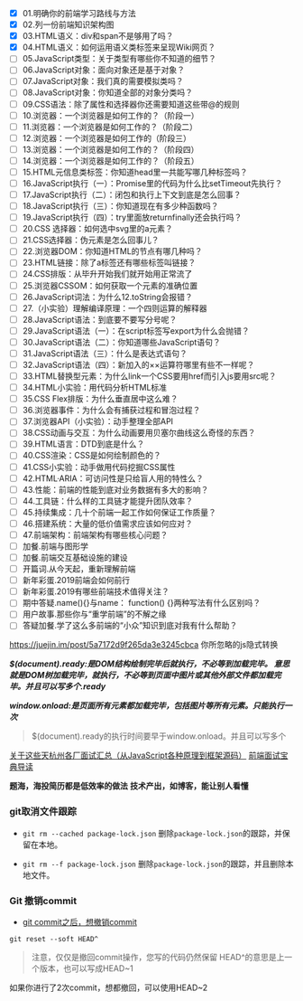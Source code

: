 
- [x] 01.明确你的前端学习路线与方法
- [x] 02.列一份前端知识架构图
- [x] 03.HTML语义：div和span不是够用了吗？
- [x] 04.HTML语义：如何运用语义类标签来呈现Wiki网页？
- [ ] 05.JavaScript类型：关于类型有哪些你不知道的细节？
- [ ] 06.JavaScript对象：面向对象还是基于对象？
- [ ] 07.JavaScript对象：我们真的需要模拟类吗？
- [ ] 08.JavaScript对象：你知道全部的对象分类吗？
- [ ] 09.CSS语法：除了属性和选择器你还需要知道这些带@的规则
- [ ] 10.浏览器：一个浏览器是如何工作的？（阶段一）
- [ ] 11.浏览器：一个浏览器是如何工作的？（阶段二）
- [ ] 12.浏览器：一个浏览器是如何工作的（阶段三）
- [ ] 13.浏览器：一个浏览器是如何工作的？（阶段四）
- [ ] 14.浏览器：一个浏览器是如何工作的？（阶段五）
- [ ] 15.HTML元信息类标签：你知道head里一共能写哪几种标签吗？
- [ ] 16.JavaScript执行（一）：Promise里的代码为什么比setTimeout先执行？
- [ ] 17.JavaScript执行（二）：闭包和执行上下文到底是怎么回事？
- [ ] 18.JavaScript执行（三）：你知道现在有多少种函数吗？
- [ ] 19.JavaScript执行（四）：try里面放returnfinally还会执行吗？
- [ ] 20.CSS 选择器：如何选中svg里的a元素？
- [ ] 21.CSS选择器：伪元素是怎么回事儿？
- [ ] 22.浏览器DOM：你知道HTML的节点有哪几种吗？
- [ ] 23.HTML链接：除了a标签还有哪些标签叫链接？
- [ ] 24.CSS排版：从毕升开始我们就开始用正常流了
- [ ] 25.浏览器CSSOM：如何获取一个元素的准确位置
- [ ] 26.JavaScript词法：为什么12.toString会报错？
- [ ] 27.（小实验）理解编译原理：一个四则运算的解释器
- [ ] 28.JavaScript语法：到底要不要写分号呢？
- [ ] 29.JavaScript语法（一）：在script标签写export为什么会抛错？
- [ ] 30.JavaScript语法（二）：你知道哪些JavaScript语句？
- [ ] 31.JavaScript语法（三）：什么是表达式语句？
- [ ] 32.JavaScript语法（四）：新加入的××运算符哪里有些不一样呢？
- [ ] 33.HTML替换型元素：为什么link一个CSS要用href而引入js要用src呢？
- [ ] 34.HTML小实验：用代码分析HTML标准
- [ ] 35.CSS Flex排版：为什么垂直居中这么难？
- [ ] 36.浏览器事件：为什么会有捕获过程和冒泡过程？
- [ ] 37.浏览器API（小实验）：动手整理全部API
- [ ] 38.CSS动画与交互：为什么动画要用贝塞尔曲线这么奇怪的东西？
- [ ] 39.HTML语言：DTD到底是什么？
- [ ] 40.CSS渲染：CSS是如何绘制颜色的？
- [ ] 41.CSS小实验：动手做用代码挖掘CSS属性
- [ ] 42.HTML·ARIA：可访问性是只给盲人用的特性么？
- [ ] 43.性能：前端的性能到底对业务数据有多大的影响？
- [ ] 44.工具链：什么样的工具链才能提升团队效率？
- [ ] 45.持续集成：几十个前端一起工作如何保证工作质量？
- [ ] 46.搭建系统：大量的低价值需求应该如何应对？
- [ ] 47.前端架构：前端架构有哪些核心问题？
- [ ] 加餐.前端与图形学
- [ ] 加餐.前端交互基础设施的建设
- [ ] 开篇词.从今天起，重新理解前端
- [ ] 新年彩蛋.2019前端会如何前行
- [ ] 新年彩蛋.2019有哪些前端技术值得关注？
- [ ] 期中答疑.name(){}与name： function() {}两种写法有什么区别吗？
- [ ] 用户故事.那些你与“重学前端”的不解之缘
- [ ] 答疑加餐.学了这么多前端的“小众”知识到底对我有什么帮助？

https://juejin.im/post/5a7172d9f265da3e3245cbca
你所忽略的js隐式转换


***$(document).ready:是DOM结构绘制完毕后就执行，不必等到加载完毕。 意思就是DOM树加载完毕，就执行，不必等到页面中图片或其他外部文件都加载完毕。并且可以写多个.ready***


***window.onload:是页面所有元素都加载完毕，包括图片等所有元素。只能执行一次***

>$(document).ready的执行时间要早于window.onload。并且可以写多个

[关于这些天杭州各厂面试汇总（从JavaScript各种原理到框架源码）](https://juejin.im/post/5d14bb9a5188255d3f6ca8f6)
[前端面试宝典导读](https://www.nowcoder.com/tutorial/96/4d6a2fe5345c46458d6727ef78b0f687)


**题海，海投简历都是低效率的做法**
**技术产出，如博客，能让别人看懂**

### git取消文件跟踪

- `git rm --cached package-lock.json` 删除`package-lock.json`的跟踪，并保留在本地。

- `git rm --f package-lock.json` 删除`package-lock.json`的跟踪，并且删除本地文件。


### Git 撤销commit

- [git commit之后，想撤销commit](https://www.cnblogs.com/lfxiao/p/9378763.html)

`git reset --soft HEAD^`

>注意，仅仅是撤回commit操作，您写的代码仍然保留
HEAD^的意思是上一个版本，也可以写成HEAD~1

如果你进行了2次commit，想都撤回，可以使用HEAD~2